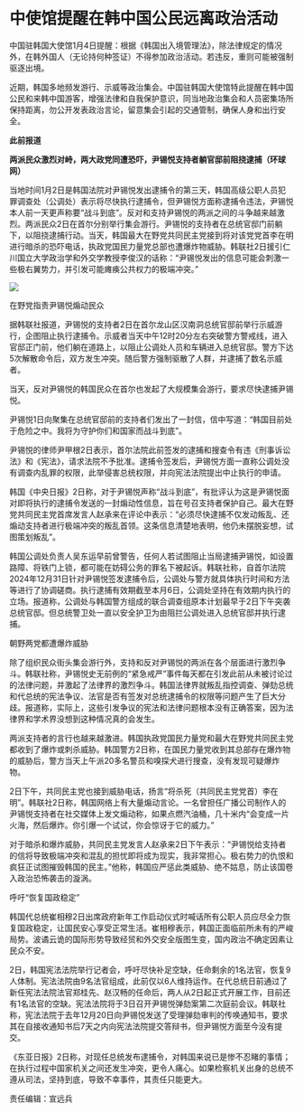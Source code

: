 # 中使馆提醒在韩中国公民远离政治活动

中国驻韩国大使馆1月4日提醒：根据《韩国出入境管理法》，除法律规定的情况外，在韩外国人（无论持何种签证）不得参加政治活动。若违反，重则可能被强制驱逐出境。

近期，韩国多地频发游行、示威等政治集会。中国驻韩国大使馆特此提醒在韩中国公民和来韩中国游客，增强法律和自我保护意识，同当地政治集会和人员密集场所保持距离，勿公开发表政治言论，留意集会引起的交通管制，确保人身和出行安全。

**此前报道**

**两派民众激烈对峙，两大政党同遭恐吓，尹锡悦支持者躺官邸前阻挠逮捕（环球网）**

当地时间1月2日是韩国法院对尹锡悦发出逮捕令的第三天，韩国高级公职人员犯罪调查处（公调处）表示将尽快执行逮捕令，但尹锡悦方面称逮捕令违法，尹锡悦本人前一天更声称要“战斗到底”。反对和支持尹锡悦的两派之间的斗争越来越激烈。两派民众2日在首尔分别举行集会游行。尹锡悦的支持者在总统官邸门前躺下，以阻挠逮捕行动。当天，韩国最大在野党共同民主党接到将对该党党首李在明进行暗杀的恐吓电话，执政党国民力量党总部也遭爆炸物威胁。韩联社2日援引仁川国立大学政治学和外交学教授李俊汉的话称：“尹锡悦发出的信息可能会刺激一些极右翼势力，并引发可能瘫痪公共权力的极端冲突。”

![](https://k.sinaimg.cn/n/front20250104ac/454/w700h554/20250104/6939-7e3da4851b796cb7cc6c97daf2898633.jpg/w700d1q75cms.jpg?by=cms_fixed_width)

在野党指责尹锡悦煽动民众

据韩联社报道，尹锡悦的支持者2日在首尔龙山区汉南洞总统官邸前举行示威游行，企图阻止执行逮捕令。示威者当天中午12时20分左右突破警方警戒线，进入官邸正门前，他们躺在道路上，以阻止公调处人员和车辆进入总统官邸。警方下达5次解散命令后，双方发生冲突。随后警方强制驱散了人群，并逮捕了数名示威者。

当天，反对尹锡悦的韩国民众在首尔也发起了大规模集会游行，要求尽快逮捕尹锡悦。

尹锡悦1日向聚集在总统官邸前的支持者们发出了一封信，信中写道：“韩国目前处于危险之中。我将为守护你们和国家而战斗到底”。

尹锡悦的律师尹甲根2日表示，首尔法院此前签发的逮捕和搜查令有违《刑事诉讼法》和《宪法》，请求法院不予批准。逮捕令签发后，尹锡悦方面一直称公调处没有调查内乱罪的权限，此举侵害总统权限，并向宪法法院提出中止执行的申请。

韩国《中央日报》2日称，对于尹锡悦声称“战斗到底”，有批评认为这是尹锡悦面对即将执行的逮捕令发送的一封煽动性信息，旨在号召支持者保护自己。最大在野党共同民主党首席发言人赵承来在评论中表示：“必须尽快逮捕不仅发动叛乱、还煽动支持者进行极端冲突的叛乱首领。这条信息清楚地表明，他仍未摆脱妄想，试图策划叛乱”。

韩国公调处负责人吴东运早前曾警告，任何人若试图阻止当局逮捕尹锡悦，如设置路障、将铁门上锁，都可能在妨碍公务的罪名下被起诉。韩联社称，自首尔法院2024年12月31日针对尹锡悦签发逮捕令后，公调处与警方就具体执行时间和方法等进行了协调磋商。执行逮捕有效期截至本月6日，公调处坚持在有效期内执行的立场。报道称，公调处与韩国警方组成的联合调查组原本计划最早于2日下午突袭总统官邸。但总统警卫处一直以安全护卫为由阻拦公调处进入总统官邸并执行逮捕。

朝野两党都遭爆炸威胁

除了组织民众街头集会游行外，支持和反对尹锡悦的两派在各个层面进行激烈争斗。韩联社称，尹锡悦史无前例的“紧急戒严”事件每天都在引发此前从未被讨论过的法律问题，并激起了法律界的激烈争斗。韩国法律界就叛乱指控调查、弹劾总统和代总统的宪法争议、法官是否有签发对总统逮捕令的权限等问题产生了巨大分歧。报道称，实际上，这些引发争议的宪法和法律问题根本没有正确答案，因为法律界和学术界没想到这种情况真的会发生。

两派支持者的言行也越来越激进。韩国执政党国民力量党和最大在野党共同民主党都收到了爆炸或刺杀威胁。韩国警方2日称，在国民力量党收到其总部存在爆炸物的威胁后，警方当天上午派20多名警员和嗅探犬进行搜查，没有发现可疑爆炸物。

2日下午，共同民主党也接到威胁电话，扬言“将杀死（共同民主党党首）李在明”。韩联社2日称，韩国网络上有大量煽动言论。一名曾担任广播公司制作人的尹锡悦支持者在社交媒体上发文煽动称，如果点燃汽油桶，几十米内“会变成一片火海，然后爆炸。你引爆一个试试，你会惊讶于它的威力。”

对于暗杀和爆炸威胁，共同民主党发言人赵承来2日下午表示：“尹锡悦给支持者的信将导致极端冲突和混乱的担忧即将成为现实，我非常担心。极右势力的仇恨和疯狂正试图摧毁韩国的民主。”他称，韩国应严惩此类威胁、绝不姑息，防止该国卷入政治恐怖袭击的漩涡。

呼吁“恢复国政稳定”

韩国代总统崔相穆2日出席政府新年工作启动仪式时喊话所有公职人员应尽全力恢复国政稳定，让国民安心享受正常生活。崔相穆表示，韩国正面临前所未有的严峻局势。波谲云诡的国际形势导致经贸和外交安全版图生变，国内政治不确定因素让民众不安。

2日，韩国宪法法院举行记者会，呼吁尽快补足空缺，任命剩余的1名法官，恢复9人体制。宪法法院由9名法官组成，此前仅以6人维持运作。在代总统日前通过了新任宪法法院法官郑桂先、赵汉畅的任命后，两人从2日起正式开展工作，目前还有1名法官的空缺。宪法法院将于3日召开尹锡悦弹劾案第二次庭前会议。韩联社称，宪法法院于去年12月20日向尹锡悦发送了受理弹劾审判的传唤通知书，要求其在自接收通知书后7天之内向宪法法院提交答辩书，但尹锡悦方面至今没有提交。

《东亚日报》2日称，对现任总统发布逮捕令，对韩国来说已是惨不忍睹的事情；在执行过程中国家机关之间还发生冲突，更令人痛心。如果检察机关出身的总统不遵从司法，坚持到底，导致不幸事件，其责任只能更大。

责任编辑：宣远兵

